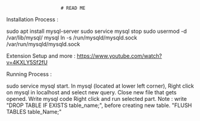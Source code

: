                         # READ ME

Installation Process :

sudo apt install mysql-server
sudo service mysql stop
sudo usermod -d /var/lib/mysql/ mysql
ln -s /run/mysqld/mysqld.sock /var/run/mysqld/mysqld.sock


Extension Setup and more :
https://www.youtube.com/watch?v=4KXLY5Sf2fU


Running Process :

sudo service mysql start.
In mysql (located at lower left corner), Right click on mysql in localhost and select new query.
Close new file that gets opened.
Write mysql code Right click and run selected part.
Note : write "DROP TABLE IF EXISTS table_name;", before creating new table.
             "FLUSH TABLES table_Name;"